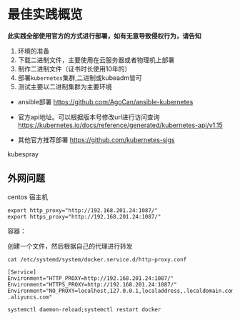 # 最佳实践概览
**此实践全部使用官方的方式进行部署，如有无意导致侵权行为，请告知**
1. 环境的准备
2. 下载二进制文件，主要使用在云服务器或者物理机上部署
3. 制作二进制文件（证书时长使用10年的）
4. 部署`kubernetes`集群,二进制或kubeadm皆可
5. 测试主要以二进制集群为主要环境

- ansible部署
https://github.com/AgoCan/ansible-kubernetes

- 官方api地址。可以根据版本号修改url进行访问查询
https://kubernetes.io/docs/reference/generated/kubernetes-api/v1.15

- 其他官方推荐部署
https://github.com/kubernetes-sigs

kubespray

## 外网问题
centos 宿主机
```
export http_proxy="http://192.168.201.24:1087/"
export https_proxy="http://192.168.201.24:1087/"
```

容器：

创建一个文件，然后根据自己的代理进行转发

`cat /etc/systemd/system/docker.service.d/http-proxy.conf`

```
[Service]
Environment="HTTP_PROXY=http://192.168.201.24:1087/"
Environment="HTTPS_PROXY=http://192.168.201.24:1087/"
Environment="NO_PROXY=localhost,127.0.0.1,localaddress,.localdomain.com, .aliyuncs.com"
```

```
systemctl daemon-reload;systemctl restart docker
```
